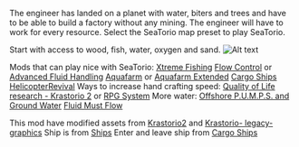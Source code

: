 The engineer has landed on a planet with water, biters and trees and have to be able to build a factory without any mining.
The engineer will have to work for every resource. Select the SeaTorio map preset to play SeaTorio.

Start with access to wood, fish, water, oxygen and sand.
![Alt text](https://assets-mod.factorio.com/assets/12eae9d4a632e9172118da78a8d937bf1409c85e.png)

Mods that can play nice with SeaTorio:
[Xtreme Fishing](https://mods.factorio.com/mod/xtreme-fishing/downloads)
[Flow Control](https://mods.factorio.com/mod/Flow%20Control) or [Advanced Fluid Handling](https://mods.factorio.com/mod/underground-pipe-pack)
[Aquafarm](https://mods.factorio.com/mod/VersepellesAquaFarm015) or [Aquafarm Extended](https://mods.factorio.com/mod/AquafarmExtended)
[Cargo Ships](https://mods.factorio.com/mod/cargo-ships)
[HelicopterRevival](https://mods.factorio.com/mod/HelicopterRevival)
Ways to increase hand crafting speed:
[Quality of Life research - Krastorio 2](https://mods.factorio.com/mod/qol_research_jatmn) or [RPG System](https://mods.factorio.com/mod/RPGsystem)
More water:
[Offshore P.U.M.P.S. and Ground Water](https://mods.factorio.com/mod/P-U-M-P-S)
[Fluid Must Flow](https://mods.factorio.com/mod/FluidMustFlow)

This mod have modified assets from [Krastorio2](https://mods.factorio.com/mod/Krastorio2) and [Krastorio- legacy-graphics](https://mods.factorio.com/mod/Krastorio-graphics)
Ship is from [Ships](https://mods.factorio.com/mod/Ships)
Enter and leave ship from [Cargo Ships](https://mods.factorio.com/mod/cargo-ships)